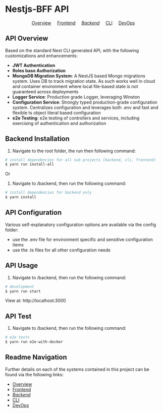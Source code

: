 # Nestjs-BFF API

<p align="center">
  <a href="../../README.md">Overview</a>
  &nbsp;&nbsp;&nbsp;
	<a href="../frontend/README.md">Frontend</a>
  &nbsp;&nbsp;&nbsp;
	<i><a href="README.md">Backend</a></i>
  &nbsp;&nbsp;&nbsp;
	<a href="../cli/README.md">CLI</a>
  &nbsp;&nbsp;&nbsp;
	<a href="../DEVOPS.md">DevOps</a>
</p>

## API Overview

Based on the standard Nest CLI generated API, with the following customizations and enhancements:

- **JWT Authentication**
- **Roles base Authorization**
- **MongoDB Migration System**: A NestJS based Mongo migrations system. Uses DB to track migration state. As such works well in cloud and container environment where local file-based state is not guaranteed across deployments
- **Logger Service**: Production grade Logger, leveraging Winston
- **Configuration Service**: Strongly typed production-grade configuration system. Centralizes configuration and leverages both .env and fast and flexible ts object literal based configuration
- **e2e Testing**: e2e testing of controllers and services, including exercising of authentication and authorization

## Backend Installation

1.  Navigate to the root folder, the run then following command:

```bash
# install dependencies for all sub projects (backend, cli, frontend)
$ yarn run install-all
```

Or

1.  Navigate to /backend, then run the following command:

```bash
# install dependencies for backend only
$ yarn install
```

## API Configuration

Various self-explanatory configuration options are available via the config folder:

- use the .env file for environment specific and sensitive configuration items
- use the .ts files for all other configuration needs

## API Usage

1.  Navigate to /backend, then run the following command:

```bash
# development
$ yarn run start
```

View at: http://localhost:3000

## API Test

1.  Navigate to /backend, then run the following command:

```bash
# e2e tests
$ yarn run e2e-with-docker
```

<!---
    Not avaialable yet:
    # unit tests
    $ yarn run test

    # test coverage
    $ yarn run test:cov
--->

## Readme Navigation

Further details on each of the systems contained in this project can be found via the following links:

- [Overview](../README.md)
- [Frontend](../frontend/README.md)
- _[Backend](README.md)_
- [CLI](../cli/README.md)
- [DevOps](../DEVOPS.md)
